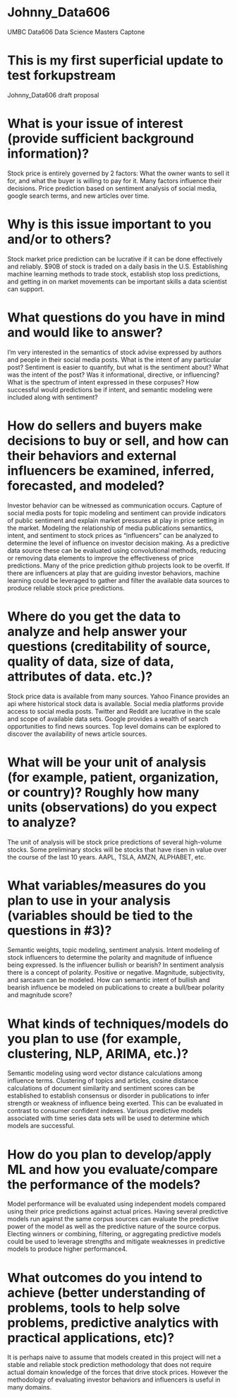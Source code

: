 # Johnny_Data606
UMBC Data606 Data Science Masters Captone
# This is my first superficial update to test forkupstream

Johnny_Data606 draft proposal

# What is your issue of interest (provide sufficient background information)?
Stock price is entirely governed by 2 factors: What the owner wants to sell it for, and what the buyer is willing to pay for it.  Many factors influence their decisions.  Price prediction based on sentiment analysis of social media, google search terms, and new articles over time.  
# Why is this issue important to you and/or to others?
Stock market price prediction can be lucrative if it can be done effectively and reliably.  $90B of stock is traded on a daily basis in the U.S.  Establishing machine learning methods to trade stock, establish stop loss predictions, and getting in on market movements can be important skills a data scientist can support.   
# What questions do you have in mind and would like to answer?
I’m very interested in the semantics of stock advise expressed by authors and people in their social media posts.  What is the intent of any particular post?  Sentiment is easier to quantify, but what is the sentiment about?  What was the intent of the post?  Was it informational, directive, or influencing?  What is the spectrum of intent expressed in these corpuses? How successful would predictions be if intent, and semantic modeling were included along with sentiment?

# How do sellers and buyers make decisions to buy or sell, and how can their behaviors and external influencers be examined, inferred, forecasted, and modeled?  
Investor behavior can be witnessed as communication occurs.  Capture of social media posts for topic modeling and sentiment can provide indicators of public sentiment and explain market pressures at play in price setting in the market.  Modeling the relationship of media publications semantics, intent, and sentiment to stock prices as “influencers” can be analyzed to determine the level of influence on investor decision making.  As a predictive data source these can be evaluated using convolutional methods, reducing or removing data elements to improve the effectiveness of price predictions. Many of the price prediction github projects look to be overfit.  If there are influencers at play that are guiding investor behaviors, machine learning could be leveraged to gather and filter the available data sources to produce reliable stock price predictions.  

# Where do you get the data to analyze and help answer your questions (creditability of source, quality of data, size of data, attributes of data. etc.)?
Stock price data is available from many sources.  Yahoo Finance provides an api where historical stock data is available.  Social media platforms provide access to social media posts.  Twitter and Reddit are lucrative in the scale and scope of available data sets. Google provides a wealth of search opportunities to find news sources.  Top level domains can be explored to discover the availability of news article sources.  

# What will be your unit of analysis (for example, patient, organization, or country)? Roughly how many units (observations) do you expect to analyze?
The unit of analysis will be stock price predictions of several high-volume stocks.  Some preliminary stocks will be stocks that have risen in value over the course of the last 10 years.  AAPL, TSLA, AMZN, ALPHABET, etc.  

# What variables/measures do you plan to use in your analysis (variables should be tied to the questions in #3)?
Semantic weights, topic modeling, sentiment analysis.  Intent modeling of stock influencers to determine the polarity and magnitude of influence being expressed.  Is the influencer bullish or bearish?  In sentiment analysis there is a concept of polarity.  Positive or negative.  Magnitude, subjectivity, and sarcasm can be modeled.  How can semantic intent of bullish and bearish influence be modeled on publications to create a bull/bear polarity and magnitude score?
# What kinds of techniques/models do you plan to use (for example, clustering, NLP, ARIMA, etc.)?
Semantic modeling using word vector distance calculations among influence terms.  Clustering of topics and articles, cosine distance calculations of document similarity and sentiment scores can be established to establish consensus or disorder in publications to infer strength or weakness of influence being exerted.  This can be evaluated in contrast to consumer confident indexes. Various predictive models associated with time series data sets will be used to determine which models are successful.  

# How do you plan to develop/apply ML and how you evaluate/compare the performance of the models?
Model performance will be evaluated using independent models compared using their price predictions against actual prices.  Having several predictive models run against the same corpus sources can evaluate the predictive power of the model as well as the predictive nature of the source corpus.  Electing winners or combining, filtering, or aggregating predictive models could be used to leverage strengths and mitigate weaknesses in predictive models to produce higher performance4. 
# What outcomes do you intend to achieve (better understanding of problems, tools to help solve problems, predictive analytics with practical applications, etc)?
It is perhaps naive to assume that models created in this project will net a stable and reliable stock prediction methodology that does not require actual domain knowledge of the forces that drive stock prices.  However the methodology of evaluating investor behaviors and influencers is useful in many domains.  
